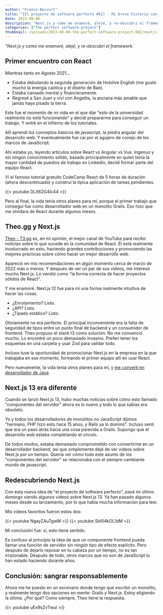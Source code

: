 ```yaml
---
author: "Franco Becvort"
title: "[El proyecto de software perfecto #02] - Mi breve historia con Next.js"
date: 2023-08-08
description: "Next.js y como me enamoré, alejé, y re-descubrí el framework"
categories: ["The perfect software project"]
thumbnail: /uploads/2023-08-08-the-perfect-software-project-002/nextjs.png
---
```


_"Next.js y como me enamoré, alejé, y re-descubrí el framework._

## Primer encuentro con React

Mientras tanto en Agosto 2021...

- Estaba debutando la segunda generación de Hololive English (me gustó mucho la energía caótica y el diseño de Bae).
- Estaba cansado mental y financieramente.
- Regresé a San Juan y viví con Angelita, la anciana más amable que jamás haya pisado la tierra.

Este fue el momento de mi vida en el que dije "esto de la universidad realmente no está funcionando" y decidí prepararme para conseguir un trabajo. Y entré en el infierno de los tutoriales.

Allí aprendí los conceptos básicos de javascript, la piedra angular del desarrollo web. Y eventualmente fue caí por el agujero de conejo de los marcos de JavaScript.

Ahí estaba yo, leyendo artículos sobre React vs Angular vs Vue. Ingenuo y sin ningún conocimiento sólido, basado principalmente en quien tenía la mayor cantidad de puestos de trabajo en Linkedin, decidí formar parte del equipo React.

Vi el famoso tutorial gratuito CodeCamp React de 5 horas de duración (ahora descontinuado) y construí la típica aplicación de tareas pendientes.

{{< youtube DLX62G4lc44 >}}

Pero al final, la vida tenía otros planes para mí, porque el primer trabajo que conseguí fue como desarrollador web en un monolito Grails. Eso hizo que me olvidara de React durante algunos meses.

## Theo.gg y Next.js

[Theo - T3.gg](https://www.youtube.com/@t3dotgg) es, en mi opinión, el mejor canal de YouTube para recibir noticias sobre lo que sucede en la comunidad de React. Él está realmente involucrado en esto, haciendo grandes contribuciones y promoviendo las mejores prácticas sobre cómo hacer un mejor desarrollo web.

Apareció en mis recomendaciones en algún momento cerca de marzo de 2022 más o menos. Y después de ver un par de sus videos, me interesó mucho Next.js. Lo vendió como "la forma correcta de hacer proyectos sólidos de React".

Y me enamoré. Next.js 12 fue para mí una forma realmente intuitiva de hacer las cosas.

- ¿Enrutamiento? Listo.
- ¿API? Listo.
- ¿Tipado estático? Listo.

Obviamente no era perfecto. El principal inconveniente era la falta de seguridad de tipos entre un punto final de backend y un consumidor de frontend. Theo propuso el stack t3 como solución. No me convenció mucho. Lo encontré un poco demasiado invasivo. Preferí tener los esquemas en una carpeta y usar Zod para validar todo.

Incluso tuve la oportunidad de promocionar Next.js en la empresa en la que trabajaba en ese momento, formando el primer equipo allí en usar React.

Pero nuevamente, la vida tenía otros planes para mí, y [me convertí en desarrollador de Java](/es/blog/2022-11-13-so-it-seems-im-a-java-dev)

## Next.js 13 era diferente

Cuando se lanzó Next.js 13, hubo muchas noticias sobre cómo esto llamado "componentes del servidor" ahora es lo nuevo y todo lo que sabías era obsoleto.

Yo y todos los desarrolladores de monolitos no JavaScript dijimos "hermano, PHP hizo esto hace 15 años, y Rails ya lo dominó". Incluso sentí que era un paso atrás hacia una cosa parecida a Grails. Supongo que el desarrollo web estaba completando el círculo.

De todos modos, estaba demasiado comprometido con convertirme en un desarrollador backend, así que simplemente dejé de ver videos sobre Next.js por un tiempo. Quería ver cómo todo este asunto de los "componentes del servidor" se relacionaba con el siempre cambiante mundo de javascript.

## Redescubriendo Next.js

Con esta nueva idea de "el proyecto de software perfecto", pasé mi último domingo viendo algunos videos sobre Next.js 13. Ya han pasado algunos meses desde su lanzamiento, por lo que había mucha información para leer.

Mis videos favoritos fueron estos dos:

{{< youtube NgayZAuTgwM >}}
{{< youtube Sbl04kOL1dM >}}

Mi conclusión fue: sí, esto tiene sentido.

Es confuso al principio la idea de que un componente frontend pueda llamar una función de servidor sin ningún tipo de efecto explícito. Pero después de dejarlo reposar en tu cabeza por un tiempo, no es tan irrazonable. Después de todo, otros marcos que no son de JavaScript lo han estado haciendo durante años.

## Conclusión: sangrar responsablemente

Ahora me he puesto en un escenario donde tengo que escribir un monolito, y realmente tengo dos opciones en mente: Grails y Next.js. Estoy eligiendo la última. ¿Por qué? Como siempre, Theo tiene la respuesta.

{{< youtube uEx9sZvTwuI >}}
